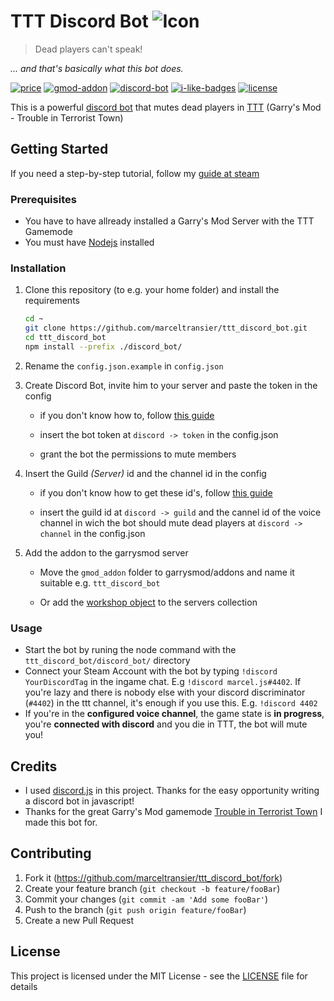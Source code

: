 # TTT Discord Bot ![Icon](https://raw.githubusercontent.com/marceltransier/ttt_discord_bot/master/images/icon/icon_64x.png)

>Dead players can't speak!

*... and that's basically what this bot does.*

[![price](https://img.shields.io/badge/price-free-brightgreen.svg)](LICENSE)
[![gmod-addon](https://img.shields.io/badge/gmod-addon-_.svg?colorB=1194EF)](https://wiki.garrysmod.com)
[![discord-bot](https://img.shields.io/badge/discord-bot-_.svg?colorB=8C9EFF)](https://discord.js.org)
[![i-like-badges](https://img.shields.io/badge/world's_coolest_color-green-_.svg?colorB=00FF00)](https://github.com/marceltransier)
[![license](https://img.shields.io/github/license/marceltransier/ttt_discord_bot.svg)](LICENSE)

This is a powerful [discord bot](https://discord.js.org) that mutes dead players in [TTT](http://ttt.badking.net) (Garry's Mod - Trouble in Terrorist Town)

## Getting Started
If you need a step-by-step tutorial, follow my [guide at steam](http://steamcommunity.com/sharedfiles/filedetails/?id=1351369388)

### Prerequisites
- You have to have allready installed a Garry's Mod Server with the TTT Gamemode
- You must have [Nodejs](https://nodejs.org) installed

### Installation
1. Clone this repository (to e.g. your home folder) and install the requirements
     ```bash
     cd ~
     git clone https://github.com/marceltransier/ttt_discord_bot.git
     cd ttt_discord_bot
     npm install --prefix ./discord_bot/
     ```
2. Rename the `config.json.example` in `config.json`

3. Create Discord Bot, invite him to your server and paste the token in the config

   - if you don't know how to, follow [this guide](https://github.com/reactiflux/discord-irc/wiki/Creating-a-discord-bot-&-getting-a-token)

   - insert the bot token at `discord -> token` in the config.json
   
   - grant the bot the permissions to mute members

4. Insert the Guild *(Server)* id and the channel id in the config

   - if you don't know how to get these id's, follow [this guide](https://support.discordapp.com/hc/en-us/articles/206346498-Where-can-I-find-my-User-Server-Message-ID-)

   - insert the guild id at `discord -> guild` and the cannel id of the voice channel in wich the bot should mute dead players at `discord -> channel` in the config.json

5. Add the addon to the garrysmod server

   - Move the `gmod_addon` folder to garrysmod/addons and name it suitable e.g. `ttt_discord_bot`

   - Or add the [workshop object]() to  the servers collection

### Usage

- Start the bot by runing the node command with the `ttt_discord_bot/discord_bot/` directory
- Connect your Steam Account with the bot by typing `!discord YourDiscordTag` in the ingame chat. E.g `!discord marcel.js#4402`. If you're lazy and there is nobody else with your discord discriminator (`#4402`) in the ttt channel, it's enough if you use this. E.g. `!discord 4402`
- If you're in the **configured voice channel**, the game state is **in progress**, you're **connected with discord** and you die in TTT, the bot will mute you!

## Credits

- I used [discord.js](https://discord.js.org) in this project. Thanks for the easy opportunity writing a discord bot in javascript!
- Thanks for the great Garry's Mod gamemode [Trouble in Terrorist Town](http://ttt.badking.net) I made this bot for.

## Contributing

1. Fork it (<https://github.com/marceltransier/ttt_discord_bot/fork>)
2. Create your feature branch (`git checkout -b feature/fooBar`)
3. Commit your changes (`git commit -am 'Add some fooBar'`)
4. Push to the branch (`git push origin feature/fooBar`)
5. Create a new Pull Request

## License
This project is licensed under the MIT License - see the [LICENSE](LICENSE) file for details
